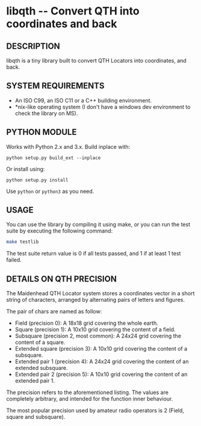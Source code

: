 libqth -- Convert QTH into coordinates and back
===============================================

## DESCRIPTION

libqth is a tiny library built to convert QTH Locators into coordinates, and back.

## SYSTEM REQUIREMENTS

 - An ISO C99, an ISO C11 or a C++ building environment.
 - *nix-like operating system (I don't have a windows dev environment to check the library on MS).

## PYTHON MODULE

Works with Python 2.x and 3.x. Build inplace with:

```python setup.py build_ext --inplace```

Or install using:

```python setup.py install```

Use ```python``` or ```python3``` as you need.

## USAGE

You can use the library by compiling it using make, or you can run the test suite by executing the following command:

```bash
make testlib
```

The test suite return value is 0 if all tests passed, and 1 if at least 1 test failed.

## DETAILS ON QTH PRECISION

The Maidenhead QTH Locator system stores a coordinates vector in a short string of characters, arranged by alternating pairs of letters and figures.

The pair of chars are named as follow:
 * Field (precision 0): A 18x18 grid covering the whole earth. 
 * Square (precision 1): A 10x10 grid covering the content of a field.
 * Subsquare (precision 2, most common): A 24x24 grid covering the content of a square.
 * Extended square (precision 3): A 10x10 grid covering the content of a subsquare.
 * Extended pair 1 (precision 4): A 24x24 grid covering the content of an extended subsquare.
 * Extended pair 2 (precision 5): A 10x10 grid covering the content of an extended pair 1.

The precision refers to the aforementioned listing. The values are completely arbitrary, and intended for the function inner behaviour.

The most popular precision used by amateur radio operators is 2 (Field, square and subsquare).
